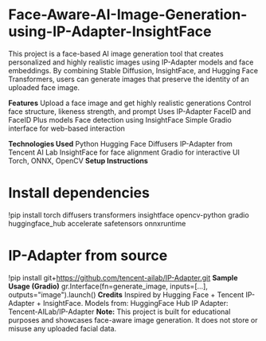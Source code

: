 # Face-Aware-AI-Image-Generation-using-IP-Adapter-InsightFace
This project is a face-based AI image generation tool that creates personalized and highly realistic images using IP-Adapter models and face embeddings. By combining Stable Diffusion, InsightFace, and Hugging Face Transformers, users can generate images that preserve the identity of an uploaded face image.

**Features**
Upload a face image and get highly realistic generations
Control face structure, likeness strength, and prompt
Uses IP-Adapter FaceID and FaceID Plus models
Face detection using InsightFace
Simple Gradio interface for web-based interaction

**Technologies Used**
Python
Hugging Face Diffusers
IP-Adapter from Tencent AI Lab
InsightFace for face alignment
Gradio for interactive UI
Torch, ONNX, OpenCV
**Setup Instructions**
# Install dependencies
!pip install torch diffusers transformers insightface opencv-python gradio huggingface_hub accelerate safetensors onnxruntime

# IP-Adapter from source
!pip install git+https://github.com/tencent-ailab/IP-Adapter.git
 **Sample Usage (Gradio)**
 gr.Interface(fn=generate_image, inputs=[...], outputs="image").launch()
**Credits**
Inspired by Hugging Face + Tencent IP-Adapter + InsightFace.
Models from: HuggingFace Hub
IP Adapter: Tencent-AILab/IP-Adapter
**Note:**
This project is built for educational purposes and showcases face-aware image generation. It does not store or misuse any uploaded facial data.
